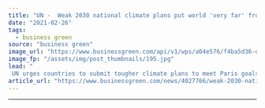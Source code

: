 ```yaml
---
title: "UN -  Weak 2030 national climate plans put world 'very far' from meeting Paris goals"
date: "2021-02-26"
tags: 
  - business green
source: "business green"
image_url: "https://www.businessgreen.com/api/v1/wps/a04e576/f4ba5d36-d82d-4475-8dec-195bd5c3158f/5/iStock-537871941-185x114.jpg"
image_fp: "/assets/img/post_thumbnails/195.jpg"
lead: "
 UN urges countries to submit tougher climate plans to meet Paris goals and prevent climate catastrophe  ..."
article_url: "https://www.businessgreen.com/news/4027766/weak-2030-national-climate-plans-world-meeting-paris-goals"
---
```


---
